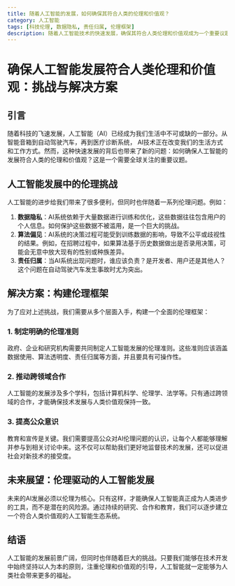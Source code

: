 ```yaml
---
title: 随着人工智能的发展，如何确保其符合人类的伦理和价值观？
category: 人工智能
tags: [科技伦理, 数据隐私, 责任归属, 伦理框架]
description: 随着人工智能技术的快速发展，确保其符合人类伦理和价值观成为一个重要议题。本文探讨了AI发展中的主要伦理挑战，如数据隐私、算法偏见和责任归属问题，并提出了构建全面伦理框架的解决方案，包括制定明确的伦理准则、推动跨领域合作及提高公众意识。未来的人工智能发展应以伦理为核心，确保技术进步服务于人类社会的福祉。
---
```

# 确保人工智能发展符合人类伦理和价值观：挑战与解决方案

## 引言
随着科技的飞速发展，人工智能（AI）已经成为我们生活中不可或缺的一部分。从智能音箱到自动驾驶汽车，再到医疗诊断系统，
AI技术正在改变我们的生活方式和工作方式。然而，这种快速发展的背后也带来了新的问题：如何确保人工智能的发展符合人类的伦理和价值观？这是一个需要全球关注的重要议题。

## 人工智能发展中的伦理挑战
人工智能的进步给我们带来了很多便利，但同时也伴随着一系列伦理问题。例如：

1. **数据隐私**：AI系统依赖于大量数据进行训练和优化，这些数据往往包含用户的个人信息。如何保护这些数据不被滥用，是一个巨大的挑战。
2. **算法偏见**：AI系统的决策过程可能受到训练数据的影响，导致不公平或歧视性的结果。例如，在招聘过程中，如果算法基于历史数据做出是否录用决策，可能会无意中放大现有的性别或种族差异。
3. **责任归属**：当AI系统出现问题时，谁应该负责？是开发者、用户还是其他人？这个问题在自动驾驶汽车发生事故时尤为突出。

## 解决方案：构建伦理框架
为了应对上述挑战，我们需要从多个层面入手，构建一个全面的伦理框架：

### 1. 制定明确的伦理准则
政府、企业和研究机构需要共同制定人工智能发展的伦理准则。这些准则应该涵盖数据使用、算法透明度、责任归属等方面，并且要具有可操作性。

### 2. 推动跨领域合作
人工智能的发展涉及多个学科，包括计算机科学、伦理学、法学等。只有通过跨领域的合作，才能确保技术发展与人类价值观保持一致。

### 3. 提高公众意识
教育和宣传是关键。我们需要提高公众对AI伦理问题的认识，让每个人都能够理解并参与到相关讨论中来。这不仅可以帮助我们更好地监督技术的发展，还可以促进社会对新技术的接受度。

## 未来展望：伦理驱动的人工智能发展
未来的AI发展必须以伦理为核心。只有这样，才能确保人工智能真正成为人类进步的工具，而不是潜在的风险源。通过持续的研究、合作和教育，我们可以逐步建立一个符合人类价值观的人工智能生态系统。

## 结语
人工智能的发展前景广阔，但同时也伴随着巨大的挑战。只要我们能够在技术开发中始终坚持以人为本的原则，注重伦理和价值观的引导，人工智能就一定能够为人类社会带来更多的福祉。